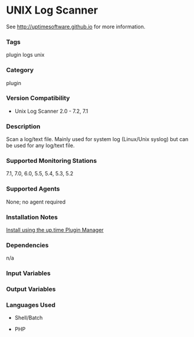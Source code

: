 # UNIX Log Scanner

See http://uptimesoftware.github.io for more information.

### Tags 
 plugin   logs   unix  

### Category

plugin

### Version Compatibility


  
* Unix Log Scanner 2.0 - 7.2, 7.1
  


### Description
Scan a log/text file. Mainly used for system log (Linux/Unix syslog) but can be used for any log/text file.


### Supported Monitoring Stations

7.1, 7.0, 6.0, 5.5, 5.4, 5.3, 5.2

### Supported Agents
None; no agent required

### Installation Notes
<p><a href="https://github.com/uptimesoftware/uptime-plugin-manager">Install using the up.time Plugin Manager</a></p>


### Dependencies
<p>n/a</p>


### Input Variables


### Output Variables



### Languages Used

* Shell/Batch

* PHP

